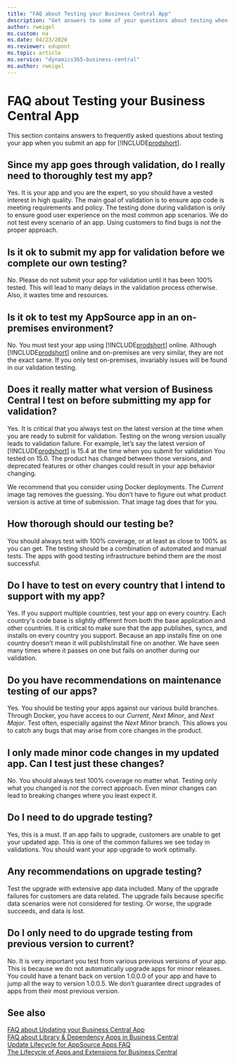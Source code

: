 ```yaml
---
title: "FAQ about Testing your Business Central App"
description: "Get answers to some of your questions about testing when you build an app for Dynamics 365 Business Central"
author: rweigel
ms.custom: na
ms.date: 04/23/2020
ms.reviewer: edupont
ms.topic: article
ms.service: "dynamics365-business-central"
ms.author: rweigel
---
```


# FAQ about Testing your Business Central App

This section contains answers to frequently asked questions about testing your app when you submit an app for [!INCLUDE[prodshort](../includes/prodshort.md)].

## Since my app goes through validation, do I really need to thoroughly test my app?

Yes. It is your app and you are the expert, so you should have a vested interest in high quality. The main goal of validation is to ensure app code is meeting requirements and policy. The testing done during validation is only to ensure good user experience on the most common app scenarios. We do not test every scenario of an app. Using customers to find bugs is not the proper approach.

## Is it ok to submit my app for validation before we complete our own testing?

No. Please do not submit your app for validation until it has been 100% tested. This will lead to many delays in the validation process otherwise. Also, it wastes time and resources.

## Is it ok to test my AppSource app in an on-premises environment?

No. You must test your app using [!INCLUDE[prodshort](includes/prodshort.md)] online. Although [!INCLUDE[prodshort](includes/prodshort.md)] online and on-premises are very similar, they are not the exact same. If you only test on-premises, invariably issues will be found in our validation testing.

## Does it really matter what version of Business Central I test on before submitting my app for validation?

Yes. It is critical that you always test on the latest version at the time when you are ready to submit for validation. Testing on the wrong version usually leads to validation failure. For example, let’s say the latest version of [!INCLUDE[prodshort](includes/prodshort.md)] is 15.4 at the time when you submit for validation You tested on 15.0. The product has changed between those versions, and deprecated features or other changes could result in your app behavior changing.

We recommend that you consider using Docker deployments. The *Current* image tag removes the guessing. You don’t have to figure out what product version is active at time of submission. That image tag does that for you.

## How thorough should our testing be?

You should always test with 100% coverage, or at least as close to 100% as you can get. The testing should be a combination of automated and manual tests. The apps with good testing infrastructure behind them are the most successful.

## Do I have to test on every country that I intend to support with my app?

Yes. If you support multiple countries, test your app on every country. Each country's code base is slightly different from both the base application and other countries. It is critical to make sure that the app publishes, syncs, and installs on every country you support. Because an app installs fine on one country doesn’t mean it will publish/install fine on another. We have seen many times where it passes on one but fails on another during our validation.

## Do you have recommendations on maintenance testing of our apps?

Yes. You should be testing your apps against our various build branches. Through Docker, you have access to our *Current*, *Next Minor*, and *Next Major*. Test often, especially against the *Next Minor* branch. This allows you to catch any bugs that may arise from core changes in the product.

## I only made minor code changes in my updated app. Can I test just these changes?

No. You should always test 100% coverage no matter what. Testing only what you changed is not the correct approach. Even minor changes can lead to breaking changes where you least expect it.

## Do I need to do upgrade testing?

Yes, this is a must. If an app fails to upgrade, customers are unable to get your updated app. This is one of the common failures we see today in validations. You should want your app upgrade to work optimally.

## Any recommendations on upgrade testing?

Test the upgrade with extensive app data included. Many of the upgrade failures for customers are data related. The upgrade fails because specific data scenarios were not considered for testing. Or worse, the upgrade succeeds, and data is lost.

## Do I only need to do upgrade testing from previous version to current?

No. It is very important you test from various previous versions of your app. This is because we do not automatically upgrade apps for minor releases. You could have a tenant back on version 1.0.0.0 of your app and have to jump all the way to version 1.0.0.5. We don’t guarantee direct upgrades of apps from their most previous version.

## See also

[FAQ about Updating your Business Central App](app-faq-update.md)  
[FAQ about Library & Dependency Apps in Business Central](app-faq-dependencies-libraries.md)  
[Update Lifecycle for AppSource Apps FAQ](devenv-update-app-life-cycle-faq.md)  
[The Lifecycle of Apps and Extensions for Business Central](devenv-app-life-cycle.md)  

